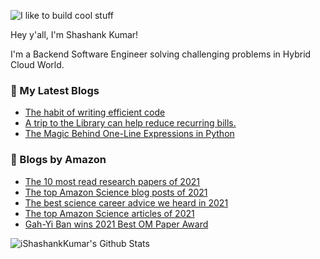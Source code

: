 ![I like to build cool stuff](https://res.cloudinary.com/dt8g3rhcy/image/upload/v1595929574/i_like_to_build_cool_shit._1_nzbwjh.png)

Hey y'all, I'm Shashank Kumar! 

I'm a Backend Software Engineer solving challenging problems in Hybrid Cloud World.

### 📕 My Latest Blogs
<!-- BLOG-POST-LIST:START -->
- [The habit of writing efficient code](https://medium.com/@ishashankkumar/the-habit-of-writing-efficient-code-153b05f04269?source=rss-d24dda280d5f------2)
- [A trip to the Library can help reduce recurring bills.](https://medium.com/swlh/a-trip-to-the-library-can-help-reduce-recurring-bills-23bca495cdf5?source=rss-d24dda280d5f------2)
- [The Magic Behind One-Line Expressions in Python](https://medium.com/swlh/the-magic-behind-one-line-expressions-in-python-816c10180c5c?source=rss-d24dda280d5f------2)
<!-- BLOG-POST-LIST:END -->

### 📕 Blogs by Amazon
<!-- AMAZON-BLOG-POST-LIST:START -->
- [The 10 most read research papers of 2021](https://www.amazon.science/latest-news/the-10-most-read-research-papers-of-2021)
- [The top Amazon Science blog posts of 2021](https://www.amazon.science/latest-news/the-top-amazon-science-blog-posts-of-2021)
- [The best science career advice we heard in 2021](https://www.amazon.science/working-at-amazon/the-best-science-career-advice-we-heard-in-2021)
- [The top Amazon Science articles of 2021](https://www.amazon.science/latest-news/the-top-amazon-science-articles-of-2021)
- [Gah-Yi Ban wins 2021 Best OM Paper Award](https://www.amazon.science/latest-news/recognition-awards-gah-yi-ban-wins-2021-best-operations-management-paper)
<!-- AMAZON-BLOG-POST-LIST:END -->



<img align="center" alt="iShashankKumar's Github Stats" src="https://github-readme-stats.vercel.app/api?username=ishashankkumar&show_icons=true&hide_border=true" />

